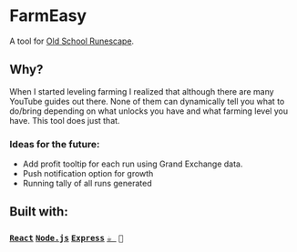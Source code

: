 # FarmEasy

A tool for [Old School Runescape](https://oldschool.runescape.com/).

## Why?

When I started leveling farming I realized that although there are many YouTube guides out there. 
None of them can dynamically tell you what to do/bring depending on what unlocks you have and what
farming level you have. This tool does just that.

### Ideas for the future:
* Add profit tooltip for each run using Grand Exchange data.
* Push notification option for growth
* Running tally of all runs generated


## Built with: 
### [`React`](https://reactjs.org/) [`Node.js`]() [`Express`]() [`☕ `]() `💙`
